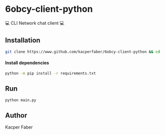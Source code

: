 # 6obcy-client-python
💻 CLI Network chat client 💻

## Installation
```bash
git clone https://www.github.com/kacperfaber/6obcy-client-python && cd 6obcy-client-python
```

#### Install dependencies
```bash
python -m pip install -r requirements.txt
```

## Run 

```bash
python main.py
```

## Author
Kacper Faber
